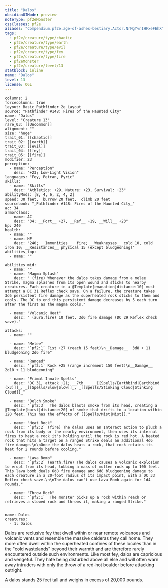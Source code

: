 ```yaml
---
title: "Dalos"
obsidianUIMode: preview
noteType: pf2eMonster
cssClasses: pf2e
aliases: "Compendium.pf2e.age-of-ashes-bestiary.Actor.NrMgYvnIHFxeFEhX" 
tags:
  - pf2e/creature/type/chaotic
  - pf2e/creature/type/earth
  - pf2e/creature/type/evil
  - pf2e/creature/type/fey
  - pf2e/creature/type/fire
  - pf2eMonster
  - pf2e/creature/level/13
statblock: inline
name: "Dalos"
level: 13
license: OGL
---
```


```statblock
columns: 2
forcecolumns: true
layout: Basic Pathfinder 2e Layout
source: "Pathfinder #148: Fires of the Haunted City"
name: "Dalos"
level: "Creature 13"
rare_03: [[Uncommon]]
alignment: ""
size: "huge"
trait_01: [[chaotic]]
trait_02: [[earth]]
trait_03: [[evil]]
trait_04: [[fey]]
trait_05: [[fire]]
modifier: 23
perception:
  - name: "Perception"
    desc: "+23; Low-Light Vision"
languages: "Fey, Petran, Pyric"
skills:
  - name: "Skills"
    desc: "Athletics: +29, Nature: +23, Survival: +23"
abilityMods: [8, 4, 6, 2, 4, 2]
speed: 30 feet,  burrow 20 feet,  climb 20 feet
sourcebook: "_Pathfinder #148: Fires of the Haunted City_"
ac: 34
armorclass:
  - name: AC
    desc: "34; __Fort__ +27, __Ref__ +19, __Will__ +23"
hp: 240
health:
  - name: ""
  - name: HP
    desc: "240; __Immunities__  fire; __Weaknesses__ cold 10, cold iron 10; __Resistances__ physical 15 (except bludgeoning)"
abilities_top:
  - name: ""

abilities_mid:
  - name: ""
  - name: "Magma Splash"
    desc: " (fire) Whenever the dalos takes damage from a melee Strike, magma splashes from its open wound and sticks to nearby creatures. Each creature in a @Template[emanation|distance:10] must attempt a DC 31 Reflex check save. On a failure, the creature takes 3d6 persistent fire damage as the superheated rock sticks to them and cools. The DC to end this persistent damage decreases by 5 each turn after the first as the magma cools."

  - name: "Volcanic Heat"
    desc: " (aura,fire) 10 feet. 3d6 fire damage (DC 29 Reflex check save)."

attacks:
  - name: ""

  - name: "Melee"
    desc: "`pf2:1` Fist +27 (reach 15 feet)\n__Damage__  3d8 + 11 bludgeoning 2d6 fire"

  - name: "Ranged"
    desc: "`pf2:1` Rock +25 (range increment 150 feet)\n__Damage__  2d10 + 11 bludgeoning"

  - name: "Primal Innate Spells"
    desc: "DC 31, attack +21; __7th __  _[[Spells/Earthbind|Earthbind (x3)]]_, _[[Spells/Slow|Slow]]_, _[[Spells/Stinking Cloud|Stinking Cloud]]_"

  - name: "Belch Smoke"
    desc: "`pf2:3`  The dalos blasts smoke from its head, creating a @Template[burst|distance:20] of smoke that drifts to a location within 120 feet. This has the effects of [[Spells/Mist|Mist]]."

  - name: "Heat Rock"
    desc: "`pf2:2` (fire) The dalos uses an Interact action to pluck a rock from its body or the nearby environment, then uses its internal fires to heat a rock it's holding until the rock is red hot. A heated rock that hits a target on a ranged Strike deals an additional 4d6 fire damage.\n\nOnce the dalos heats a rock, that rock retains its heat for 2 rounds before cooling."

  - name: "Lava Bomb"
    desc: "`pf2:2` (earth,fire) The dalos causes a volcanic explosion to erupt from its head, lobbing a mass of molten rock up to 100 feet. This lava bomb deals 6d8 fire damage and 6d8 bludgeoning damage to each creature in a 20-foot radius of its impact point, with a DC 33 Reflex check save.\n\nThe dalos can't use Lava Bomb again for 1d4 rounds."

  - name: "Throw Rock"
    desc: "`pf2:1`  The monster picks up a rock within reach or retrieves a stowed rock and throws it, making a ranged Strike."
 
```

```encounter-table
name: Dalos
creatures:
  - 1: Dalos
```



Dalos are reclusive fey that dwell within or near remote volcanoes and volcanic vents and resemble the massive calderas they call home. They more often dwell within the superheated confines of these locales than in the "cold wastelands" beyond their warmth and are therefore rarely encountered outside such environments. Like most fey, dalos are capricious and vengeful. They hate being disturbed above all else and will often warn away intruders with only the throw of a red-hot boulder before attacking outright.

A dalos stands 25 feet tall and weighs in excess of 20,000 pounds.
